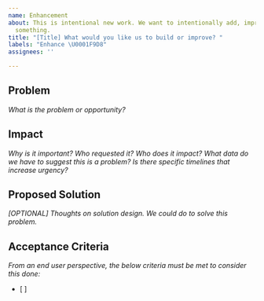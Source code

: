 ```yaml
---
name: Enhancement
about: This is intentional new work. We want to intentionally add, improve, optimize
  something.
title: "[Title] What would you like us to build or improve? "
labels: "Enhance \U0001F9D8"
assignees: ''

---
```


## Problem
_What is the problem or opportunity?_ 

## Impact
_Why is it important? Who requested it? Who does it impact? What data do we have to suggest this is a problem? Is there specific timelines that increase urgency?_

## Proposed Solution
_[OPTIONAL] Thoughts on solution design. We could do <insert idea> to solve this problem._

## Acceptance Criteria
_From an end user perspective, the below criteria must be met to consider this done:_
- [ ]
